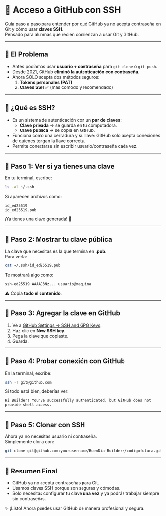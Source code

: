 
# 🚀 Acceso a GitHub con SSH
Guía paso a paso para entender por qué GitHub ya no acepta contraseña en Git y cómo usar **claves SSH**.  
Pensado para alumnas que recién comienzan a usar Git y GitHub.

---

## 📌 El Problema
- Antes podíamos usar **usuario + contraseña** para `git clone` o `git push`.
- Desde 2021, GitHub **eliminó la autenticación con contraseña**.
- Ahora SOLO acepta dos métodos seguros:
  1. **Tokens personales (PAT)**
  2. **Claves SSH** ✅ (más cómodo y recomendado)

---

## 🔑 ¿Qué es SSH?
- Es un sistema de autenticación con un **par de claves**:
  - **Clave privada** → se guarda en tu computadora.
  - **Clave pública** → se copia en GitHub.
- Funciona como una cerradura y su llave: GitHub solo acepta conexiones de quienes tengan la llave correcta.
- Permite conectarse sin escribir usuario/contraseña cada vez.

---

## 📝 Paso 1: Ver si ya tienes una clave
En tu terminal, escribe:

```bash
ls -al ~/.ssh
```

Si aparecen archivos como:

```
id_ed25519
id_ed25519.pub
```

¡Ya tienes una clave generada! 🎉

---

## 📝 Paso 2: Mostrar tu clave pública
La clave que necesitas es la que termina en **.pub**.  
Para verla:

```bash
cat ~/.ssh/id_ed25519.pub
```

Te mostrará algo como:

```
ssh-ed25519 AAAAC3Nz... usuario@maquina
```

⚠️ Copia **todo el contenido**.

---

## 📝 Paso 3: Agregar la clave en GitHub
1. Ve a [GitHub Settings → SSH and GPG Keys](https://github.com/settings/keys).
2. Haz clic en **New SSH key**.
3. Pega la clave que copiaste.
4. Guarda.

---

## 📝 Paso 4: Probar conexión con GitHub
En la terminal, escribe:

```bash
ssh -T git@github.com
```

Si todo está bien, deberías ver:

```
Hi Builder! You've successfully authenticated, but GitHub does not provide shell access.
```

---

## 📝 Paso 5: Clonar con SSH
Ahora ya no necesitas usuario ni contraseña.  
Simplemente clona con:

```bash
git clone git@github.com:yourusername/BuenDia-Builders/codigofutura.git
```

---

## 🎯 Resumen Final
- GitHub ya no acepta contraseñas para Git.
- Usamos claves SSH porque son seguras y cómodas.
- Solo necesitas configurar tu clave **una vez** y ya podrás trabajar siempre sin contraseñas.

✨ ¡Listo! Ahora puedes usar GitHub de manera profesional y segura.